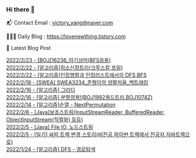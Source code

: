 ### Hi there 👋 

📬 Contact Email : victory_yang@naver.com 

👨🏻‍💻 Daily Blog : https://lovenewthing.tistory.com

🤩 Latest Blog Post

 [2022/2/23 - [BOJ]16236_아기상어(BFS응용)](https://lovenewthing.tistory.com/102) <br>
[2022/2/22 - [알고리즘]최소신장트리(크루스칼,프림)](https://lovenewthing.tistory.com/101) <br>
[2022/2/22 - [알고리즘]인접행렬과 인접리스트에서의 DFS,BFS](https://lovenewthing.tistory.com/100) <br>
[2022/2/18 - [SWEA] SWEA3234_준형이의 양팔저울_백트래킹](https://lovenewthing.tistory.com/99) <br>
[2022/2/16 - [알고리즘] 그리디](https://lovenewthing.tistory.com/98) <br>
[2022/2/16 - [알고리즘] 분할정복!(BOJ1992쿼드트리,BOJ1074Z)](https://lovenewthing.tistory.com/97) <br>
[2022/2/14 - [알고리즘]순열 - NextPermutation](https://lovenewthing.tistory.com/96) <br>
[2022/2/6 - [Java]보조스트림(InputStreamReader, BufferedReader, ObjectInputStream(직렬화) 등등)](https://lovenewthing.tistory.com/95) <br>
[2022/2/5 - [Java] File IO, 노드스트림](https://lovenewthing.tistory.com/94) <br>
[2022/2/5 - [일기] 싸피 트랙 변경 스토리(비전공 파이썬 트랙에서 전공자 자바트랙으로)](https://lovenewthing.tistory.com/93) <br>
[2022/1/24 - [알고리즘] DFS - 경로탐색](https://lovenewthing.tistory.com/92) <br>
